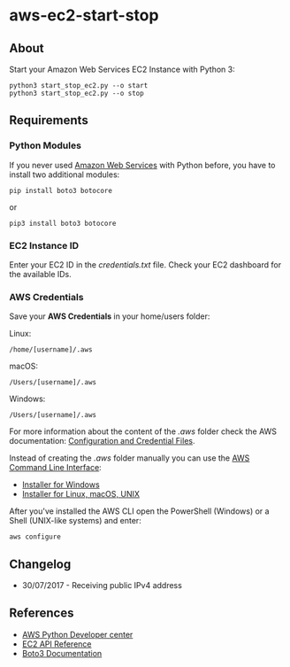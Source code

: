 # aws-ec2-start-stop

## About

Start your Amazon Web Services EC2 Instance with Python 3:

    python3 start_stop_ec2.py --o start
    python3 start_stop_ec2.py --o stop

## Requirements

### Python Modules

If you never used [Amazon Web Services](https://aws.amazon.com/) with Python before, you have to install two additional modules:

    pip install boto3 botocore

or

    pip3 install boto3 botocore

### EC2 Instance ID

Enter your EC2 ID in the *credentials.txt* file. Check your EC2 dashboard for the available IDs.

### AWS Credentials

Save your **AWS Credentials** in your home/users folder:

Linux:

    /home/[username]/.aws

macOS:

    /Users/[username]/.aws

Windows:

    /Users/[username]/.aws

For more information about the content of the *.aws* folder check the AWS documentation: [Configuration and Credential Files](https://docs.aws.amazon.com/cli/latest/userguide/cli-config-files.html).

Instead of creating the *.aws* folder manually you can use the [AWS Command Line Interface](https://docs.aws.amazon.com/cli/latest/userguide/installing.html):

* [Installer for Windows](https://docs.aws.amazon.com/cli/latest/userguide/awscli-install-windows.html#install-msi-on-windows)
* [Installer for Linux, macOS, UNIX](https://docs.aws.amazon.com/cli/latest/userguide/awscli-install-bundle.html)

After you've installed the AWS CLI open the PowerShell (Windows) or a Shell (UNIX-like systems) and enter:

    aws configure

## Changelog

* 30/07/2017 - Receiving public IPv4 address

## References

* [AWS Python Developer center](https://aws.amazon.com/python/)
* [EC2 API Reference](https://docs.aws.amazon.com/AWSEC2/latest/APIReference/Welcome.html)
* [Boto3 Documentation](https://boto3.readthedocs.io/en/latest/guide/quickstart.html)
